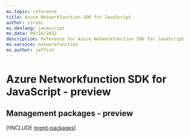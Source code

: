 ```yaml
---
ms.topic: reference
title: Azure Networkfunction SDK for JavaScript
author: xirzec
ms.devlang: javascript
ms.data: 09/16/2022
description: Reference for Azure Networkfunction SDK for JavaScript
ms.service: networkfunction
ms.author: jeffish
---
```

# Azure Networkfunction SDK for JavaScript - preview

## Management packages - preview
[!INCLUDE [mgmt-packages](networkfunction-mgmt-index.md)]
